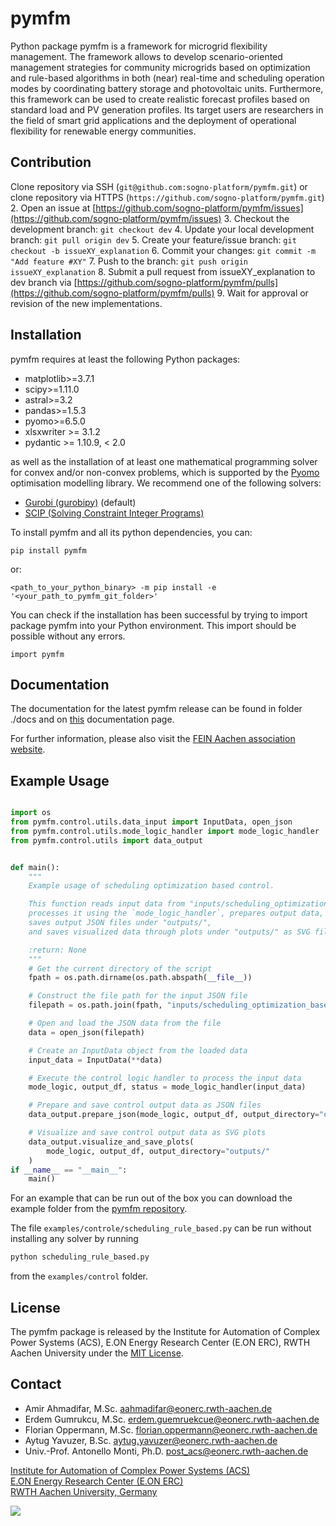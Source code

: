 # pymfm

Python package pymfm is a framework for microgrid flexibility management. The framework allows to develop scenario-oriented management strategies for community microgrids based on optimization and rule-based algorithms in both (near) real-time and scheduling operation modes by coordinating battery storage and photovoltaic units. Furthermore, this framework can be used to create realistic forecast profiles based on standard load and PV generation profiles. Its target users are researchers in the field of smart grid applications and the deployment of operational flexibility for renewable energy communities.

## Contribution
Clone repository via SSH (`git@github.com:sogno-platform/pymfm.git`) or clone repository via HTTPS (`https://github.com/sogno-platform/pymfm.git`)
2. Open an issue at [https://github.com/sogno-platform/pymfm/issues](https://github.com/sogno-platform/pymfm/issues)
3. Checkout the development branch: `git checkout dev` 
4. Update your local development branch: `git pull origin dev`
5. Create your feature/issue branch: `git checkout -b issueXY_explanation`
6. Commit your changes: `git commit -m "Add feature #XY"`
7. Push to the branch: `git push origin issueXY_explanation`
8. Submit a pull request from issueXY_explanation to dev branch via [https://github.com/sogno-platform/pymfm/pulls](https://github.com/sogno-platform/pymfm/pulls)
9. Wait for approval or revision of the new implementations.

## Installation

pymfm requires at least the following Python packages:
- matplotlib>=3.7.1
- scipy>=1.11.0
- astral>=3.2
- pandas>=1.5.3
- pyomo>=6.5.0
- xlsxwriter >= 3.1.2
- pydantic >= 1.10.9, < 2.0

as well as the installation of at least one mathematical programming solver for convex and/or non-convex problems, which is supported by the [Pyomo](http://www.pyomo.org/) optimisation modelling library.
We recommend one of the following solvers:

- [Gurobi (gurobipy)](https://www.gurobi.com/products/gurobi-optimizer/) (default)
- [SCIP (Solving Constraint Integer Programs)](https://scipopt.org/)

To install pymfm and all its python dependencies, you can:

`pip install pymfm`

or:

`<path_to_your_python_binary> -m pip install -e '<your_path_to_pymfm_git_folder>'`


You can check if the installation has been successful by trying to import package pymfm into your Python environment.
This import should be possible without any errors.

`import pymfm`


## Documentation

The documentation for the latest pymfm release can be found in folder ./docs and on [this](https://pymfm.fein-aachen.org//) documentation page.

For further information, please also visit the [FEIN Aachen association website](https://www.fein-aachen.org/en/).


## Example Usage

```python

import os
from pymfm.control.utils.data_input import InputData, open_json
from pymfm.control.utils.mode_logic_handler import mode_logic_handler
from pymfm.control.utils import data_output


def main():
    """
    Example usage of scheduling optimization based control.

    This function reads input data from "inputs/scheduling_optimization_based.json" JSON file, 
    processes it using the `mode_logic_handler`, prepares output data, 
    saves output JSON files under "outputs/", 
    and saves visualized data through plots under "outputs/" as SVG files.

    :return: None
    """
    # Get the current directory of the script
    fpath = os.path.dirname(os.path.abspath(__file__))

    # Construct the file path for the input JSON file
    filepath = os.path.join(fpath, "inputs/scheduling_optimization_based.json")

    # Open and load the JSON data from the file
    data = open_json(filepath)

    # Create an InputData object from the loaded data
    input_data = InputData(**data)

    # Execute the control logic handler to process the input data
    mode_logic, output_df, status = mode_logic_handler(input_data)

    # Prepare and save control output data as JSON files
    data_output.prepare_json(mode_logic, output_df, output_directory="outputs/")

    # Visualize and save control output data as SVG plots
    data_output.visualize_and_save_plots(
        mode_logic, output_df, output_directory="outputs/"
    )
if __name__ == "__main__":
    main()
```

For an example that can be run out of the box you can download the example folder from the [pymfm repository](https://git.rwth-aachen.de/acs/public/automation/pymfm/-/tree/main/src/examples).

The file `examples/controle/scheduling_rule_based.py` can be run without installing any solver by running 
```bash
python scheduling_rule_based.py
```

from the `examples/control` folder.

## License

The pymfm package is released by the Institute for Automation of Complex Power Systems (ACS), E.ON Energy Research Center (E.ON ERC), RWTH Aachen University under the [MIT License](https://opensource.org/licenses/MIT).




## Contact

- Amir Ahmadifar, M.Sc. <aahmadifar@eonerc.rwth-aachen.de>
- Erdem Gumrukcu, M.Sc. <erdem.guemruekcue@eonerc.rwth-aachen.de>
- Florian Oppermann, M.Sc. <florian.oppermann@eonerc.rwth-aachen.de>
- Aytug Yavuzer, B.Sc. <aytug.yavuzer@eonerc.rwth-aachen.de>
- Univ.-Prof. Antonello Monti, Ph.D. <post_acs@eonerc.rwth-aachen.de>

[Institute for Automation of Complex Power Systems (ACS)](http://www.acs.eonerc.rwth-aachen.de) \
[E.ON Energy Research Center (E.ON ERC)](http://www.eonerc.rwth-aachen.de) \
[RWTH Aachen University, Germany](http://www.rwth-aachen.de)


<img src="https://www.eonerc.rwth-aachen.de/global/show_picture.asp?id=aaaaaaaaaakevlz"/>


